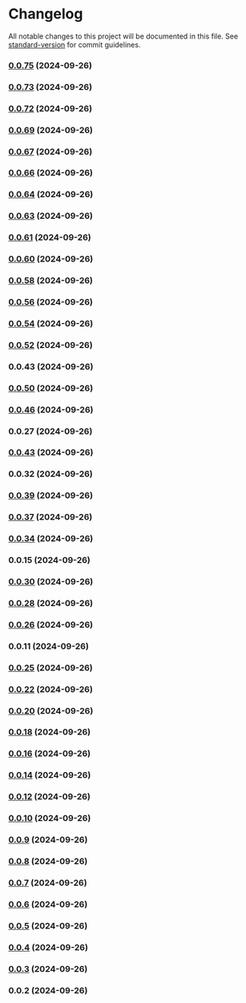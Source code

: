 # Changelog

All notable changes to this project will be documented in this file. See [standard-version](https://github.com/conventional-changelog/standard-version) for commit guidelines.

### [0.0.75](https://github.com/RubricLab/rubric/compare/v0.0.67...v0.0.75) (2024-09-26)

### [0.0.73](https://github.com/RubricLab/rubric/compare/v0.0.67...v0.0.73) (2024-09-26)

### [0.0.72](https://github.com/RubricLab/rubric/compare/v0.0.54...v0.0.72) (2024-09-26)

### [0.0.69](https://github.com/RubricLab/rubric/compare/v0.0.54...v0.0.69) (2024-09-26)

### [0.0.67](https://github.com/RubricLab/rubric/compare/v0.0.54...v0.0.67) (2024-09-26)

### [0.0.66](https://github.com/RubricLab/rubric/compare/v0.0.54...v0.0.66) (2024-09-26)

### [0.0.64](https://github.com/RubricLab/rubric/compare/v0.0.54...v0.0.64) (2024-09-26)

### [0.0.63](https://github.com/RubricLab/rubric/compare/v0.0.54...v0.0.63) (2024-09-26)

### [0.0.61](https://github.com/RubricLab/rubric/compare/v0.0.54...v0.0.61) (2024-09-26)

### [0.0.60](https://github.com/RubricLab/rubric/compare/v0.0.54...v0.0.60) (2024-09-26)

### [0.0.58](https://github.com/RubricLab/rubric/compare/v0.0.43...v0.0.58) (2024-09-26)

### [0.0.56](https://github.com/RubricLab/rubric/compare/v0.0.43...v0.0.56) (2024-09-26)

### [0.0.54](https://github.com/RubricLab/rubric/compare/v0.0.43...v0.0.54) (2024-09-26)

### [0.0.52](https://github.com/RubricLab/rubric/compare/v0.0.22...v0.0.52) (2024-09-26)

### 0.0.43 (2024-09-26)

### [0.0.50](https://github.com/RubricLab/rubric/compare/v0.0.22...v0.0.50) (2024-09-26)

### [0.0.46](https://github.com/RubricLab/rubric/compare/v0.0.32...v0.0.46) (2024-09-26)

### 0.0.27 (2024-09-26)

### [0.0.43](https://github.com/RubricLab/rubric/compare/v0.0.15...v0.0.43) (2024-09-26)

### 0.0.32 (2024-09-26)

### [0.0.39](https://github.com/RubricLab/rubric/compare/v0.0.28...v0.0.39) (2024-09-26)

### [0.0.37](https://github.com/RubricLab/rubric/compare/v0.0.10...v0.0.37) (2024-09-26)

### [0.0.34](https://github.com/RubricLab/rubric/compare/v0.0.24...v0.0.34) (2024-09-26)

### 0.0.15 (2024-09-26)

### [0.0.30](https://github.com/RubricLab/rubric/compare/v0.0.9...v0.0.30) (2024-09-26)

### [0.0.28](https://github.com/RubricLab/rubric/compare/v0.0.9...v0.0.28) (2024-09-26)

### [0.0.26](https://github.com/RubricLab/rubric/compare/v0.0.20...v0.0.26) (2024-09-26)

### 0.0.11 (2024-09-26)

### [0.0.25](https://github.com/RubricLab/rubric/compare/v0.0.9...v0.0.25) (2024-09-26)

### [0.0.22](https://github.com/RubricLab/rubric/compare/v0.0.9...v0.0.22) (2024-09-26)

### [0.0.20](https://github.com/RubricLab/rubric/compare/v0.0.9...v0.0.20) (2024-09-26)

### [0.0.18](https://github.com/RubricLab/rubric/compare/v0.0.9...v0.0.18) (2024-09-26)

### [0.0.16](https://github.com/RubricLab/rubric/compare/v0.0.9...v0.0.16) (2024-09-26)

### [0.0.14](https://github.com/RubricLab/rubric/compare/v0.0.9...v0.0.14) (2024-09-26)

### [0.0.12](https://github.com/RubricLab/rubric/compare/v0.0.9...v0.0.12) (2024-09-26)

### [0.0.10](https://github.com/RubricLab/rubric/compare/v0.0.9...v0.0.10) (2024-09-26)

### [0.0.9](https://github.com/RubricLab/rubric/compare/v0.0.8...v0.0.9) (2024-09-26)

### [0.0.8](https://github.com/RubricLab/rubric/compare/v0.0.7...v0.0.8) (2024-09-26)

### [0.0.7](https://github.com/RubricLab/rubric/compare/v0.0.6...v0.0.7) (2024-09-26)

### [0.0.6](https://github.com/RubricLab/rubric/compare/v0.0.5...v0.0.6) (2024-09-26)

### [0.0.5](https://github.com/RubricLab/rubric/compare/v0.0.4...v0.0.5) (2024-09-26)

### [0.0.4](https://github.com/RubricLab/rubric/compare/v0.0.3...v0.0.4) (2024-09-26)

### [0.0.3](https://github.com/RubricLab/rubric/compare/v0.0.2...v0.0.3) (2024-09-26)

### 0.0.2 (2024-09-26)
